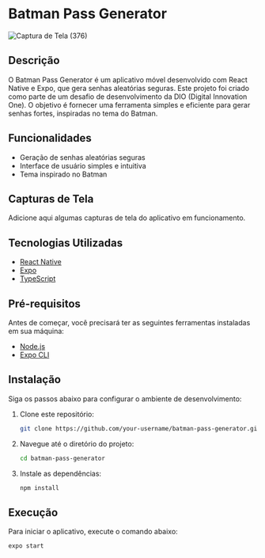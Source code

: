# Batman Pass Generator
![Captura de Tela (376)](https://github.com/MKawan/sequenciador-senhas-batman-react-native-desafio-dio/assets/51447066/cd6106e6-6681-4058-b71e-f7c7c870696f)

## Descrição
O Batman Pass Generator é um aplicativo móvel desenvolvido com React Native e Expo, que gera senhas aleatórias seguras. Este projeto foi criado como parte de um desafio de desenvolvimento da DIO (Digital Innovation One). O objetivo é fornecer uma ferramenta simples e eficiente para gerar senhas fortes, inspiradas no tema do Batman.

## Funcionalidades
- Geração de senhas aleatórias seguras
- Interface de usuário simples e intuitiva
- Tema inspirado no Batman

## Capturas de Tela
Adicione aqui algumas capturas de tela do aplicativo em funcionamento.

## Tecnologias Utilizadas
- [React Native](https://reactnative.dev/)
- [Expo](https://expo.dev/)
- [TypeScript](https://www.typescriptlang.org/)

## Pré-requisitos
Antes de começar, você precisará ter as seguintes ferramentas instaladas em sua máquina:
- [Node.js](https://nodejs.org/en/)
- [Expo CLI](https://docs.expo.dev/get-started/installation/)

## Instalação
Siga os passos abaixo para configurar o ambiente de desenvolvimento:

1. Clone este repositório:
    ```bash
    git clone https://github.com/your-username/batman-pass-generator.git
    ```
2. Navegue até o diretório do projeto:
    ```bash
    cd batman-pass-generator
    ```
3. Instale as dependências:
    ```bash
    npm install
    ```

## Execução
Para iniciar o aplicativo, execute o comando abaixo:
```bash
expo start

